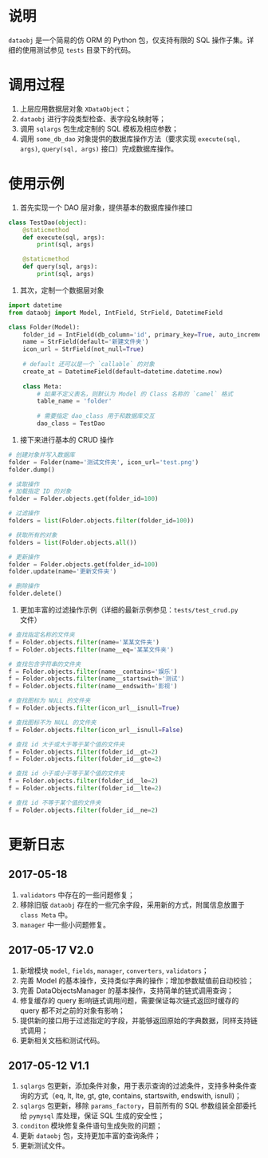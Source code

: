 # 说明
`dataobj` 是一个简易的仿 ORM 的 Python 包，仅支持有限的 SQL 操作子集。详细的使用测试参见 `tests` 目录下的代码。

# 调用过程
1. 上层应用数据层对象 `XDataObject`；
2. `dataobj` 进行字段类型检查、表字段名映射等；
3. 调用 `sqlargs` 包生成定制的 SQL 模板及相应参数；
4. 调用 `some_db_dao` 对象提供的数据库操作方法（要求实现 `execute(sql, args)`, `query(sql, args)` 接口）完成数据库操作。

# 使用示例
1. 首先实现一个 DAO 层对象，提供基本的数据库操作接口

```python
class TestDao(object):
    @staticmethod
    def execute(sql, args):
        print(sql, args)

    @staticmethod
    def query(sql, args):
        print(sql, args)
```


1. 其次，定制一个数据层对象

```python
import datetime
from dataobj import Model, IntField, StrField, DatetimeField

class Folder(Model):
    folder_id = IntField(db_column='id', primary_key=True, auto_increment=True)
    name = StrField(default='新建文件夹')
    icon_url = StrField(not_null=True)
    
    # default 还可以是一个 `callable` 的对象
    create_at = DatetimeField(default=datetime.datetime.now)
    
    class Meta:
        # 如果不定义表名，则默认为 Model 的 Class 名称的 `camel` 格式
        table_name = 'folder'
        
        # 需要指定 dao_class 用于和数据库交互
        dao_class = TestDao
```

1. 接下来进行基本的 CRUD 操作
```python
# 创建对象并写入数据库
folder = Folder(name='测试文件夹', icon_url='test.png')
folder.dump()

# 读取操作
# 加载指定 ID 的对象
folder = Folder.objects.get(folder_id=100)

# 过滤操作
folders = list(Folder.objects.filter(folder_id=100))

# 获取所有的对象
folders = list(Folder.objects.all())

# 更新操作
folder = Folder.objects.get(folder_id=100)
folder.update(name='更新文件夹')

# 删除操作
folder.delete()
```

1. 更加丰富的过滤操作示例（详细的最新示例参见：`tests/test_crud.py` 文件）

```python
# 查找指定名称的文件夹
f = Folder.objects.filter(name='某某文件夹')
f = Folder.objects.filter(name__eq='某某文件夹')

# 查找包含字符串的文件夹
f = Folder.objects.filter(name__contains='娱乐')
f = Folder.objects.filter(name__startswith='测试')
f = Folder.objects.filter(name__endswith='影视')

# 查找图标为 NULL 的文件夹
f = Folder.objects.filter(icon_url__isnull=True)

# 查找图标不为 NULL 的文件夹
f = Folder.objects.filter(icon_url__isnull=False)

# 查找 id 大于或大于等于某个值的文件夹
f = Folder.objects.filter(folder_id__gt=2)
f = Folder.objects.filter(folder_id__gte=2)

# 查找 id 小于或小于等于某个值的文件夹
f = Folder.objects.filter(folder_id__le=2)
f = Folder.objects.filter(folder_id__lte=2)

# 查找 id 不等于某个值的文件夹
f = Folder.objects.filter(folder_id__ne=2)
```

# 更新日志
## 2017-05-18
1. `validators` 中存在的一些问题修复；
2. 移除旧版 `dataobj` 存在的一些冗余字段，采用新的方式，附属信息放置于 `class Meta` 中。
3. `manager` 中一些小问题修复。


## 2017-05-17 V2.0
1. 新增模块 `model`, `fields`, `manager`, `converters`, `validators`；
2. 完善 Model 的基本操作，支持类似字典的操作；增加参数赋值前自动校验；
3. 完善 DataObjectsManager 的基本操作，支持简单的链式调用查询；
4. 修复缓存的 query 影响链式调用问题，需要保证每次链式返回时缓存的 query 都不对之前的对象有影响；
6. 提供新的接口用于过滤指定的字段，并能够返回原始的字典数据，同样支持链式调用；
7. 更新相关文档和测试代码。

## 2017-05-12 V1.1
1. `sqlargs` 包更新，添加条件对象，用于表示查询的过滤条件，支持多种条件查询的方式（eq, lt, lte, gt, gte, contains, startswith, endswith, isnull)；
1. `sqlargs` 包更新，移除 `params_factory`，目前所有的 SQL 参数组装全部委托给 `pymysql` 库处理，保证 SQL 生成的安全性；
1. `conditon` 模块修复条件语句生成失败的问题；
1. 更新 `dataobj` 包，支持更加丰富的查询条件；
1. 更新测试文件。